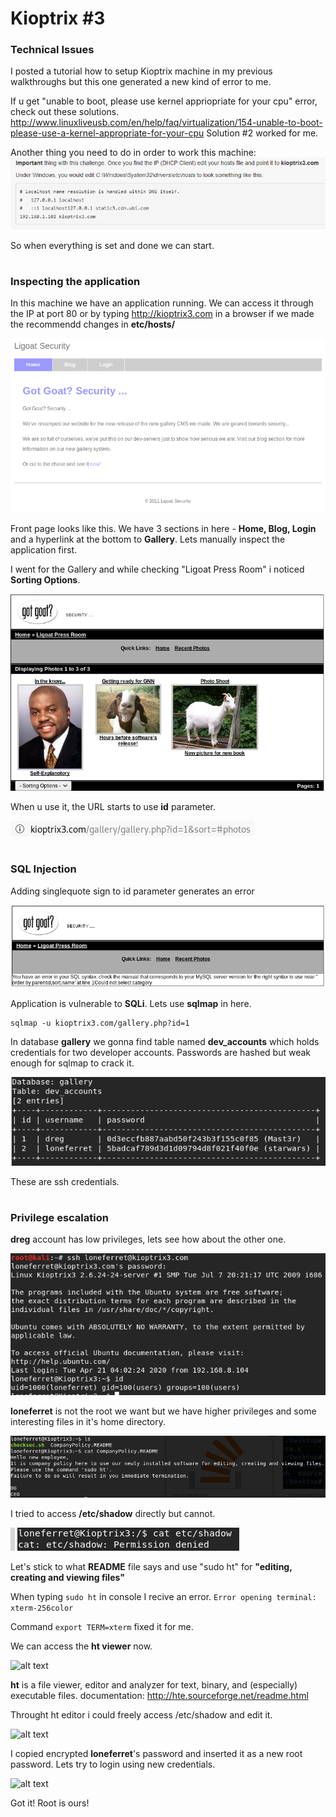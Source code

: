 # Kioptrix #3 

### Technical Issues

I posted a tutorial how to setup Kioptrix machine in my previous walkthroughs but this one generated a new kind of error to me.

If u get "unable to boot, please use kernel appriopriate for your cpu" error, check out these solutions.
http://www.linuxliveusb.com/en/help/faq/virtualization/154-unable-to-boot-please-use-a-kernel-appropriate-for-your-cpu
Solution #2 worked for me.

Another thing you need to do in order to work this machine:
![alt text](/screens/hosts.png)

So when everything is set and done we can start.

#
### Inspecting the application

In this machine we have an application running. We can access it through the IP at port 80 or by typing http://kioptrix3.com in a browser if we made the recommendd changes in **etc/hosts/**

![alt text](/screens/front.png)

Front page looks like this. We have 3 sections in here - **Home, Blog, Login** and a hyperlink at the bottom to **Gallery**.
Lets manually inspect the application first.

I went for the Gallery and while checking "Ligoat Press Room" i noticed **Sorting Options**.

![alt text](/screens/sorting3.png)

When u use it, the URL starts to use **id** parameter.

![alt text](/screens/id3.png)

#
### SQL Injection

Adding singlequote sign to id parameter generates an error

![alt text](/screens/mysqlerror3.png)

Application is vulnerable to **SQLi**.
Lets use **sqlmap** in here.

```
sqlmap -u kioptrix3.com/gallery.php?id=1
```

In database **gallery** we gonna find table named **dev_accounts** which holds credentials for two developer accounts.
Passwords are hashed but weak enough for sqlmap to crack it.

![alt text](/screens/sqlmap3.png)

These are ssh credentials.
#
### Privilege escalation

**dreg** account has low privileges, lets see how about the other one.

![alt text](/screens/loneferret3.png)

**loneferret** is not the root we want but we have higher privileges and some interesting files in it's home directory.

![alt text](/screens/readme3.png)

I tried to access **/etc/shadow** directly but cannot.

![alt text](/screens/shadow3.png)

Let's stick to what **README** file says and use "sudo ht" for **"editing, creating and viewing files"**

When typing ``` sudo ht ``` in console I recive an error.
``` Error opening terminal: xterm-256color ```

Command ```export TERM=xterm``` fixed it for me.

We can access the **ht viewer** now.

![alt text](/screens/htviewer3.png)

**ht** is a file viewer, editor and analyzer for text, binary, and (especially) executable files.
documentation: http://hte.sourceforge.net/readme.html

Throught ht editor i could freely access /etc/shadow and edit it.

![alt text](/screens/htshadow3.png)

I copied encrypted **loneferret**'s password and inserted it as a new root password.
Lets try to login using new credentials.

![alt text](/screens/root3.png)

Got it! Root is ours!
